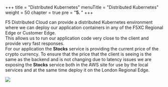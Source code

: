 +++
title = "Distributed Kubernetes"
menuTitle = "Distributed Kubernetes"
weight = 50
chapter = true
pre = "<b>5. </b>"
+++

F5 Distributed Cloud can provide a distributed Kubernetes environment where we can deploy our application containers in any of the F5XC Regional Edge or Customer Edge.  
This allows us to run our application code very close to the client and provide very fast responses.  
For our application the **Stocks** service is providing the current price of the crypto currency.
To ensure that the price that the client is seeing is the same as the backend and is not changing due to latency issues we are exposing the **Stocks** service both in the AWS site for use by the local services and at the same time deploy it on the London Regional Edge.

![](/images/diagrams/Slide7.PNG)